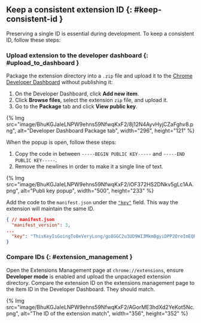 ## Keep a consistent extension ID {: #keep-consistent-id }

Preserving a single ID is essential during development. To keep a consistent ID, follow these steps:

### Upload extension to the developer dashboard {: #upload_to_dashboard }

Package the extension directory into a `.zip` file and upload it to the [Chrome Developer
Dashboard](https://chrome.google.com/webstore/developer/dashboard) without publishing it:

1.  On the Developer Dashboard, click **Add new item**.
2.  Click **Browse files**, select the extension `zip` file, and upload it.
3.  Go to the **Package** tab and click **View public key**.

{% Img src="image/BhuKGJaIeLNPW9ehns59NfwqKxF2/8j12N4AyvHyjCZaFghv8.png", 
alt="Developer Dashboard Package tab", width="296", height="121" %}

When the popup is open, follow these steps:

1. Copy the code in between `-----BEGIN PUBLIC KEY-----` and `-----END PUBLIC KEY-----`.
2. Remove the newlines in order to make it a single line of text.

{% Img src="image/BhuKGJaIeLNPW9ehns59NfwqKxF2/iOF372HS2DNkv5gLc1AA.png", alt="Publi key popup",
width="500", height="233" %}

Add the code to the `manifest.json` under the [`"key"`]([/docs/extensions/mv3/manifest/key/) field.
This way the extension will maintain the same ID.

```json
{ // manifest.json 
  "manifest_version": 3,
...
  "key": "ThisKeyIsGoingToBeVeryLong/go8GGC2u3UD9WI3MkmBgyiDPP2OreImEQhPvwpliioUMJmERZK3zPAx72z8MDvGp7Fx7ZlzuZpL4yyp4zXBI+MUhFGoqEh32oYnm4qkS4JpjWva5Ktn4YpAWxd4pSCVs8I4MZms20+yx5OlnlmWQEwQiiIwPPwG1e1jRw0Ak5duPpE3uysVGZXkGhC5FyOFM+oVXwc1kMqrrKnQiMJ3lgh59LjkX4z1cDNX3MomyUMJ+I+DaWC2VdHggB74BNANSd+zkPQeNKg3o7FetlDJya1bk8ofdNBARxHFMBtMXu/ONfCT3Q2kCY9gZDRktmNRiHG/1cXhkIcN1RWrbsCkwIDAQAB",
}
```

### Compare IDs {: #extension_management }

Open the Extensions Management page at `chrome://extensions`, ensure **Developer mode** is enabled
and upload the unpackaged extension directory. Compare the extension ID on the extensions management
page to the Item ID in the Developer Dashboard. They should match.

{% Img src="image/BhuKGJaIeLNPW9ehns59NfwqKxF2/AGorME3hdXd2YeKot5Nc.png", alt="The ID of the
extension match", width="356", height="352" %}
